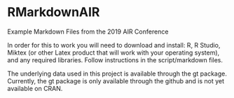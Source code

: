 # RMarkdownAIR
Example Markdown Files from the 2019 AIR Conference

In order for this to work you will need to download and install:
R, R Studio, Miktex (or other Latex product that will work with your operating system), and any required libraries. 
Follow instructions in the script/markdown files.

The underlying data used in this project is available through the gt package. Currently, the gt package is only available through the github and is not yet available on CRAN.

